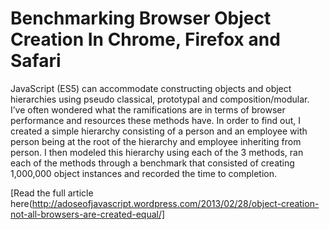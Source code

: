 Benchmarking Browser Object Creation In Chrome, Firefox and Safari
==================================================================
JavaScript (ES5) can accommodate constructing objects and object hierarchies using pseudo classical, prototypal and composition/modular. I’ve often wondered what the ramifications are in terms of browser performance and resources these methods have. In order to find out, I created a simple hierarchy consisting of a person and an employee with person being at the root of the hierarchy and employee inheriting from person. I then modeled this hierarchy using each of the 3 methods, ran each of the methods through a benchmark that consisted of creating 1,000,000 object instances and recorded the time to completion.

[Read the full article here(http://adoseofjavascript.wordpress.com/2013/02/28/object-creation-not-all-browsers-are-created-equal/]

